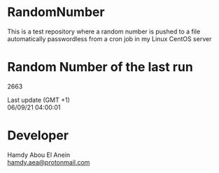 # RandomNumber    
This is a test repository where a random number is pushed to a file automatically passwordless from a cron job in my Linux CentOS server    
# Random Number of the last run   
2663
      
Last update (GMT +1)    
06/09/21 04:00:01
# Developer    
Hamdy Abou El Anein   
hamdy.aea@protonmail.com
